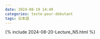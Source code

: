 ```yaml
---
date: 2024-08-19 14:49
categories: texte-pour-debutant
tags: 日本語
---
```


{% include 2024-08-20-Lecture_N5.html %}